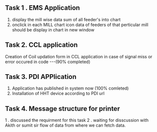 Task 1 . EMS Application 
--------------------------------
1) display the mill wise data sum of all feeder's into chart
2) onclick in each MILL chart icon data of feeders of that perticular mill should be display in chart in new window

Task 2. CCL application
--------------------------------
Creation of Coil updation form in CCL application in case of signal miss or error occured in code ---(90% completed) 

Task 3. PDI APPlication
-------------------------------
1. Application has published in system now (100% comleted)
2. Installation of HHT device according to PDI url

Task 4. Message structure for printer
---------------------------------------
1 . discussed the requirment for this task
2 . waiting for disscussion with Akith or sumit sir flow of data from where we can fetch data.
 
